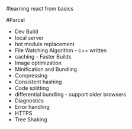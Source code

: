 #learning react from basics

#Parcel

- Dev Build
- local server
- hot module replacement
- File Watching Algorithm - c++ written
- caching - Faster Builds
- Image optimization
- Minification and Bundling
- Compressing
- Consistent hashing
- Code splitting
- differential bundling - support older browsers
- Diagnostics
- Error handling
- HTTPS
- Tree Shaking

